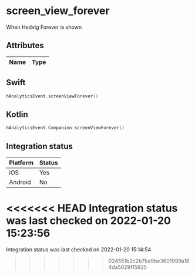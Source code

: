 # screen_view_forever
When Hedvig Forever is shown

## Attributes

| Name      | Type |
| ----------- | ----------- |


## Swift

```swift
hAnalyticsEvent.screenViewForever()
```

## Kotlin

```kotlin
hAnalyticsEvent.Companion.screenViewForever()
```

## Integration status

| Platform      | Status |
| ----------- | ----------- |
| iOS      |    Yes    |
| Android      | No       |

<<<<<<< HEAD
Integration status was last checked on 2022-01-20 15:23:56
=======
Integration status was last checked on 2022-01-20 15:14:54
>>>>>>> 024551b2c2b7ba9be3601999a184da5029f15925
